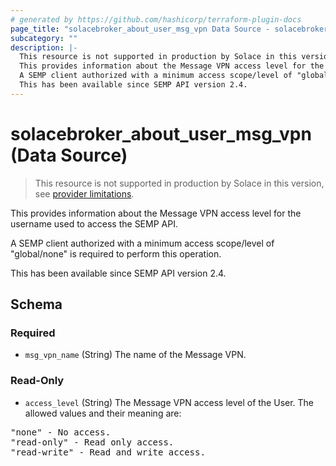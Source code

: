 ```yaml
---
# generated by https://github.com/hashicorp/terraform-plugin-docs
page_title: "solacebroker_about_user_msg_vpn Data Source - solacebroker"
subcategory: ""
description: |-
  This resource is not supported in production by Solace in this version, see provider limitations.
  This provides information about the Message VPN access level for the username used to access the SEMP API.
  A SEMP client authorized with a minimum access scope/level of "global/none" is required to perform this operation.
  This has been available since SEMP API version 2.4.
---
```


# solacebroker_about_user_msg_vpn (Data Source)

> This resource is not supported in production by Solace in this version, see [provider limitations](https://registry.terraform.io/providers/solaceproducts/solacebrokerappliance/latest/docs#limitations).

This provides information about the Message VPN access level for the username used to access the SEMP API.



A SEMP client authorized with a minimum access scope/level of "global/none" is required to perform this operation.

This has been available since SEMP API version 2.4.



<!-- schema generated by tfplugindocs -->
## Schema

### Required

- `msg_vpn_name` (String) The name of the Message VPN.

### Read-Only

- `access_level` (String) The Message VPN access level of the User. The allowed values and their meaning are:

<pre>
"none" - No access.
"read-only" - Read only access.
"read-write" - Read and write access.
</pre>
